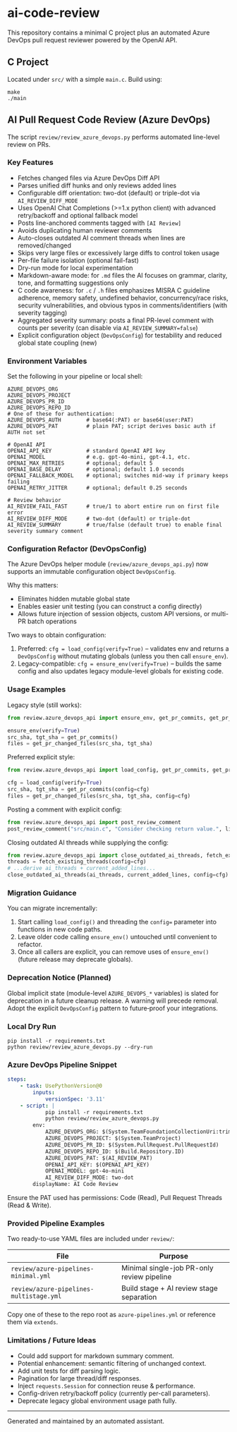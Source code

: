 # ai-code-review

This repository contains a minimal C project plus an automated Azure DevOps pull request reviewer powered by the OpenAI API.

## C Project

Located under `src/` with a simple `main.c`. Build using:
```
make
./main
```

## AI Pull Request Code Review (Azure DevOps)

The script `review/review_azure_devops.py` performs automated line-level review on PRs.

### Key Features
* Fetches changed files via Azure DevOps Diff API
* Parses unified diff hunks and only reviews added lines
* Configurable diff orientation: two-dot (default) or triple-dot via `AI_REVIEW_DIFF_MODE`
* Uses OpenAI Chat Completions (>=1.x python client) with advanced retry/backoff and optional fallback model
* Posts line-anchored comments tagged with `[AI Review]`
* Avoids duplicating human reviewer comments
* Auto-closes outdated AI comment threads when lines are removed/changed
* Skips very large files or excessively large diffs to control token usage
* Per-file failure isolation (optional fail-fast)
* Dry-run mode for local experimentation
* Markdown-aware mode: for `.md` files the AI focuses on grammar, clarity, tone, and formatting suggestions only
* C code awareness: for `.c` / `.h` files emphasizes MISRA C guideline adherence, memory safety, undefined behavior, concurrency/race risks, security vulnerabilities, and obvious typos in comments/identifiers (with severity tagging)
* Aggregated severity summary: posts a final PR-level comment with counts per severity (can disable via `AI_REVIEW_SUMMARY=false`)
* Explicit configuration object (`DevOpsConfig`) for testability and reduced global state coupling (new)

### Environment Variables
Set the following in your pipeline or local shell:
```
AZURE_DEVOPS_ORG
AZURE_DEVOPS_PROJECT
AZURE_DEVOPS_PR_ID
AZURE_DEVOPS_REPO_ID
# One of these for authentication:
AZURE_DEVOPS_AUTH        # base64(:PAT) or base64(user:PAT)
AZURE_DEVOPS_PAT         # plain PAT; script derives basic auth if AUTH not set

# OpenAI API
OPENAI_API_KEY           # standard OpenAI API key
OPENAI_MODEL             # e.g. gpt-4o-mini, gpt-4.1, etc.
OPENAI_MAX_RETRIES       # optional; default 5
OPENAI_BASE_DELAY        # optional; default 1.0 seconds
OPENAI_FALLBACK_MODEL    # optional; switches mid-way if primary keeps failing
OPENAI_RETRY_JITTER      # optional; default 0.25 seconds

# Review behavior
AI_REVIEW_FAIL_FAST      # true/1 to abort entire run on first file error
AI_REVIEW_DIFF_MODE      # two-dot (default) or triple-dot
AI_REVIEW_SUMMARY        # true/false (default true) to enable final severity summary comment
```

### Configuration Refactor (DevOpsConfig)

The Azure DevOps helper module (`review/azure_devops_api.py`) now supports an immutable configuration object `DevOpsConfig`.

Why this matters:
* Eliminates hidden mutable global state
* Enables easier unit testing (you can construct a config directly)
* Allows future injection of session objects, custom API versions, or multi-PR batch operations

Two ways to obtain configuration:
1. Preferred: `cfg = load_config(verify=True)` – validates env and returns a `DevOpsConfig` without mutating globals (unless you then call `ensure_env`).
2. Legacy-compatible: `cfg = ensure_env(verify=True)` – builds the same config and also updates legacy module-level globals for existing code.

### Usage Examples

Legacy style (still works):
```python
from review.azure_devops_api import ensure_env, get_pr_commits, get_pr_changed_files

ensure_env(verify=True)
src_sha, tgt_sha = get_pr_commits()
files = get_pr_changed_files(src_sha, tgt_sha)
```

Preferred explicit style:
```python
from review.azure_devops_api import load_config, get_pr_commits, get_pr_changed_files

cfg = load_config(verify=True)
src_sha, tgt_sha = get_pr_commits(config=cfg)
files = get_pr_changed_files(src_sha, tgt_sha, config=cfg)
```

Posting a comment with explicit config:
```python
from review.azure_devops_api import post_review_comment
post_review_comment("src/main.c", "Consider checking return value.", line=42, config=cfg)
```

Closing outdated AI threads while supplying the config:
```python
from review.azure_devops_api import close_outdated_ai_threads, fetch_existing_threads
threads = fetch_existing_threads(config=cfg)
# ...derive ai_threads + current_added_lines...
close_outdated_ai_threads(ai_threads, current_added_lines, config=cfg)
```

### Migration Guidance
You can migrate incrementally:
1. Start calling `load_config()` and threading the `config=` parameter into functions in new code paths.
2. Leave older code calling `ensure_env()` untouched until convenient to refactor.
3. Once all callers are explicit, you can remove uses of `ensure_env()` (future release may deprecate globals).

### Deprecation Notice (Planned)
Global implicit state (module-level `AZURE_DEVOPS_*` variables) is slated for deprecation in a future cleanup release. A warning will precede removal. Adopt the explicit `DevOpsConfig` pattern to future‑proof your integrations.

### Local Dry Run
```
pip install -r requirements.txt
python review/review_azure_devops.py --dry-run
```

### Azure DevOps Pipeline Snippet
```yaml
steps:
	- task: UsePythonVersion@0
		inputs:
			versionSpec: '3.11'
	- script: |
			pip install -r requirements.txt
			python review/review_azure_devops.py
		env:
			AZURE_DEVOPS_ORG: $(System.TeamFoundationCollectionUri:trimEnd('/').split('/')[3])
			AZURE_DEVOPS_PROJECT: $(System.TeamProject)
			AZURE_DEVOPS_PR_ID: $(System.PullRequest.PullRequestId)
			AZURE_DEVOPS_REPO_ID: $(Build.Repository.ID)
			AZURE_DEVOPS_PAT: $(AI_REVIEW_PAT)
			OPENAI_API_KEY: $(OPENAI_API_KEY)
			OPENAI_MODEL: gpt-4o-mini
			AI_REVIEW_DIFF_MODE: two-dot
		displayName: AI Code Review
```

Ensure the PAT used has permissions: Code (Read), Pull Request Threads (Read & Write).

### Provided Pipeline Examples
Two ready-to-use YAML files are included under `review/`:

| File | Purpose |
|------|---------|
| `review/azure-pipelines-minimal.yml` | Minimal single-job PR-only review pipeline |
| `review/azure-pipelines-multistage.yml` | Build stage + AI review stage separation |

Copy one of these to the repo root as `azure-pipelines.yml` or reference them via `extends`.

### Limitations / Future Ideas
* Could add support for markdown summary comment.
* Potential enhancement: semantic filtering of unchanged context.
* Add unit tests for diff parsing logic.
* Pagination for large thread/diff responses.
* Inject `requests.Session` for connection reuse & performance.
* Config-driven retry/backoff policy (currently per-call parameters).
* Deprecate legacy global environment usage path fully.

---
Generated and maintained by an automated assistant.